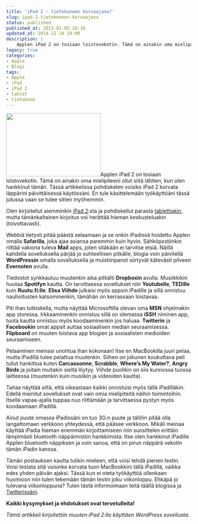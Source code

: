 ```yaml
---
title: 'iPad 2 - tietokoneen korvaajana?'
slug: ipad-2-tietokoneen-korvaajana
status: published
published_at: 2012-01-05 18:10
updated_at: 2014-12-10 19:09
description: |
    Applen iPad 2 on tosiaan loistovekotin. Tämä on ainakin oma mielipiteeni ollut siitä lähtien, kun olen hankkinut tämän. Tässä artikkelissa pohdiskelen voisiko iPad 2 korvata läppärini päivittäisessä käytössäni. En tule käsittelemään työkäyttöäni tässä jutussa vaan se tulee sitten myöhemmin. Olen kirjoitellut aiemminkin iPad 2:sta ja pohdiskellut parasta tablettiakin, mutta tämänkaltainen kirjoitus voi herättää hieman keskusteluakin… Jatka lukemista iPad 2 – tietokoneen korvaajana?
legacy: true
categories:
- Apple
- Blogi
tags:
- Apple
- iPad
- iPad 2
- tablet
- tietokone
---
```


<p><a href="https://cdn.markokaartinen.net/uploads/2012/01/ipad2-1.jpg"><img loading="lazy" decoding="async" class="alignright  wp-image-2591" title="iPad 2" src="https://cdn.markokaartinen.net/uploads/2012/01/ipad2-1-610x406.jpg" alt="" width="256" height="171" /></a>Applen iPad 2 on tosiaan loistovekotin. Tämä on ainakin oma mielipiteeni ollut siitä lähtien, kun olen hankkinut tämän. Tässä artikkelissa pohdiskelen voisiko iPad 2 korvata läppärini päivittäisessä käytössäni. En tule käsittelemään työkäyttöäni tässä jutussa vaan se tulee sitten myöhemmin.</p>
<p>Olen kirjoitellut aiemminkin <a title="iPad 2" href="https://markokaartinen.net/ipad-2/">iPad 2</a>:sta ja pohdiskellut parasta <a title="Paras tablet?" href="https://markokaartinen.net/paras-tablet/">tablettiakin</a>, mutta tämänkaltainen kirjoitus voi herättää hieman keskusteluakin (toivottavasti).</p>
<p><!--more--></p>
<p>Webbiä tietysti pitää päästä selaamaan ja se onkin iPadissä hoidettu Applen omalla <strong>Safarilla</strong>, joka ajaa asiansa paremmin kuin hyvin. Sähköpostiinkin riittää vakiona tuleva <strong>Mail</strong> apps, joten sitäkään ei tarvitse etsiä. Näillä kahdella sovelluksella pärjää jo suhteellisen pitkälle, blogia voin päivitellä <strong>WordPressin</strong> omalla sovelluksella ja muistiinpanot siirtyvät kätevästi pilveen <strong>Evernoten</strong> avulla.</p>
<p>Tiedostot synkkautuu muutenkin aika pitkälti <strong>Dropboxin</strong> avulla. Musiikkikin huutaa <strong>Spotifyn</strong> kautta. On tarvittaessa sovellukset niin <strong>Youtubelle</strong>, <strong>TEDille</strong> kuin <strong>Ruutu.fi:lle</strong>. <strong>Elisa Viihde</strong> julkaisi myös appsin iPadille ja sillä onnistuu nauhoitusten katsominenkin, tämähän on kerrassaan loistavaa.</p>
<p>Piti ihan tutkiskella, mutta näyttää Microsoftilla olevan oma <strong>MSN</strong> ohjelmakin app storessa. Irkkaaminenkin onnistuu sillä on olemassa <strong>iSSH</strong> niminen app, tuota kautta onnistuu myös koodaaminenkin jos haluaa. <strong>Twitterin</strong> ja <strong>Facebookin</strong> omat appsit auttaa sosiaalisen median seuraamisessa. <strong>Flipboard</strong> on muuten loistava app blogien ja sosiaalisten medioiden seuraamiseen.</p>
<p>Pelaaminen meinasi unohtua ihan kokonaan! Itse en MacBookilla juuri pelaa, mutta iPadillä tulee pelattua muutenkin. Siihen on jokunen koukuttava peli tullut hankittua kuten <strong>Carcassonne</strong>, <strong>Scrabble</strong>, <strong>Where&#8217;s My Water?</strong>, <strong>Angry Birds</strong> ja joitain muitakin sieltä löytyy. Viihde puolikin on siis kunnossa tuossa laitteessa (muutenkin kuin musiikin ja videoiden kautta).</p>
<p>Taitaa näyttää siltä, että oikeastaan kaikki onnistuisi myös tällä iPadilläkin. Edellä mainitut sovellukset ovat vain omia mielipiteitä näihin toimintoihin. Itselle vapaa-ajalla tuppaa nuo riittämään ja tarvittaessa pystyn myös koodaamaan iPadillä.</p>
<p>Ainut puute omassa iPadissäni on tuo 3G:n puute ja tällöin pitää olla langattomaan verkkoon yhteydessä, että pääsee verkkoon. Mikäli meinaa käyttää iPadia hieman enemmän kirjoittamiseen niin suosittelen erittäin lämpimästi bluetooth näppäimistön hankkimista. Itse olen hankkinut iPadille Applen bluetooth näppiksen ja voin sanoa, että on pirun näppärä vekotin tämän iPadin kanssa.</p>
<p>Tämän postauksen kautta tulikin mieleen, että voisi tehdä pienen testin. Voisi testata sitä voisinko korvata tuon MacBookkini tällä iPadillä, vaikka edes yhden päivän ajaksi. Tässä kun ei oteta työkäyttöä ollenkaan huomioon niin tulen tekemään tämän testin joku viikonloppu. Ehkäpä jo tulevana viikonloppuna? Tulen tästä informoimaan teitä täällä blogissa ja <a href="http://twitter.com/MarkoK">Twitterissäni</a>.</p>
<p><strong>Kaikki kysymykset ja ehdotukset ovat tervetulleita!</strong></p>
<p><em>Tämä artikkeli kirjoitettiin muuten iPad 2:lla käyttäen WordPress sovellusta.</em></p>